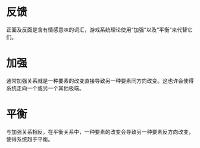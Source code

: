 # 反馈
正面及反面是含有情感意味的词汇，游戏系统理论使用“加强”以及“平衡”来代替它们。

# 加强
通常加强关系就是一种要素的改变直接导致另一种要素同方向改变。这也许会使得系统走向一个或另一个其他极端。

# 平衡
与加强关系相反，在平衡关系中，一种要素的改变会导致另一种要素反方向改变，使得系统趋于平衡。